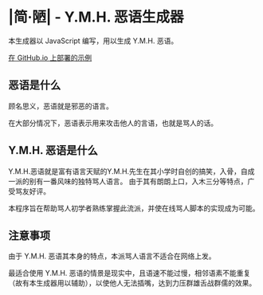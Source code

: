 # |简·陋| - Y.M.H. 恶语生成器

本生成器以 JavaScript 编写，用以生成 Y.M.H. 恶语。

[在 GitHub.io 上部署的示例](https://e0selmy4v.github.io/sc-ymh/)

## 恶语是什么

顾名思义，恶语就是邪恶的语言。

在大部分情况下，恶语表示用来攻击他人的言语，也就是骂人的话。

## Y.M.H. 恶语是什么

Y.M.H.恶语就是富有语言天赋的Y.M.H.先生在其小学时自创的搞笑，入骨，自成一派的别有一番风味的独特骂人语言。
由于其有朗朗上口，入木三分等特点，广受骂友好评。

本程序旨在帮助骂人初学者熟练掌握此流派，并使在线骂人脚本的实现成为可能。

## 注意事项

由于 Y.M.H. 恶语其本身的特点，本派骂人语言不适合在网络上发。

最适合使用 Y.M.H. 恶语的情景是现实中，且语速不能过慢，相邻语素不能重复（故有本生成器用以辅助），以使他人无法插嘴，达到力压群雄舌战群儒的效果。
